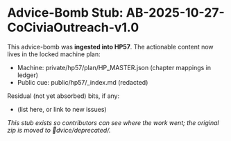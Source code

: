 # Advice-Bomb Stub: AB-2025-10-27-CoCiviaOutreach-v1.0

This advice-bomb was **ingested into HP57**. The actionable content now lives in the locked machine plan:
- Machine: private/hp57/plan/HP_MASTER.json (chapter mappings in ledger)
- Public cue: public/hp57/_index.md (redacted)

Residual (not yet absorbed) bits, if any:
- (list here, or link to new issues)

_This stub exists so contributors can see where the work went; the original zip is moved to dvice/deprecated/._
